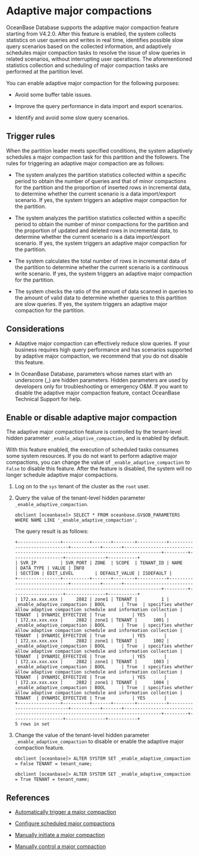 # Adaptive major compactions

OceanBase Database supports the adaptive major compaction feature starting from V4.2.0. After this feature is enabled, the system collects statistics on user queries and writes in real time, identifies possible slow query scenarios based on the collected information, and adaptively schedules major compaction tasks to resolve the issue of slow queries in related scenarios, without interrupting user operations. The aforementioned statistics collection and scheduling of major compaction tasks are performed at the partition level.

You can enable adaptive major compaction for the following purposes:

* Avoid some buffer table issues.

* Improve the query performance in data import and export scenarios.

* Identify and avoid some slow query scenarios.

## Trigger rules

When the partition leader meets specified conditions, the system adaptively schedules a major compaction task for this partition and the followers. The rules for triggering an adaptive major compaction are as follows:

* The system analyzes the partition statistics collected within a specific period to obtain the number of queries and that of minor compactions for the partition and the proportion of inserted rows in incremental data, to determine whether the current scenario is a data import/export scenario. If yes, the system triggers an adaptive major compaction for the partition.

* The system analyzes the partition statistics collected within a specific period to obtain the number of minor compactions for the partition and the proportion of updated and deleted rows in incremental data, to determine whether the current scenario is a data import/export scenario. If yes, the system triggers an adaptive major compaction for the partition.

* The system calculates the total number of rows in incremental data of the partition to determine whether the current scenario is a continuous write scenario. If yes, the system triggers an adaptive major compaction for the partition.

* The system checks the ratio of the amount of data scanned in queries to the amount of valid data to determine whether queries to this partition are slow queries. If yes, the system triggers an adaptive major compaction for the partition.

## Considerations

* Adaptive major compaction can effectively reduce slow queries. If your business requires high query performance and has scenarios supported by adaptive major compaction, we recommend that you do not disable this feature.

* In OceanBase Database, parameters whose names start with an underscore (_) are hidden parameters. Hidden parameters are used by developers only for troubleshooting or emergency O&M. If you want to disable the adaptive major compaction feature, contact OceanBase Technical Support for help.

## Enable or disable adaptive major compaction

The adaptive major compaction feature is controlled by the tenant-level hidden parameter `_enable_adaptive_compaction`, and is enabled by default.

With this feature enabled, the execution of scheduled tasks consumes some system resources. If you do not want to perform adaptive major compactions, you can change the value of `_enable_adaptive_compaction` to `False` to disable this feature. After the feature is disabled, the system will no longer schedule adaptive major compactions.

1. Log on to the `sys` tenant of the cluster as the `root` user.

2. Query the value of the tenant-level hidden parameter `_enable_adaptive_compaction`.

   ```shell
   obclient [oceanbase]> SELECT * FROM oceanbase.GV$OB_PARAMETERS WHERE NAME LIKE '_enable_adaptive_compaction';
   ```

   The query result is as follows:

   ```shell
   +----------------+----------+-------+--------+-----------+-----------------------------+-----------+-------+---------------------------------------------------------------------------------+---------+-------------------+---------------+-----------+
   | SVR_IP         | SVR_PORT | ZONE  | SCOPE  | TENANT_ID | NAME                        | DATA_TYPE | VALUE | INFO                                                                            | SECTION | EDIT_LEVEL        | DEFAULT_VALUE | ISDEFAULT |
   +----------------+----------+-------+--------+-----------+-----------------------------+-----------+-------+---------------------------------------------------------------------------------+---------+-------------------+---------------+-----------+
   | 172.xx.xxx.xxx |     2882 | zone1 | TENANT |         1 | _enable_adaptive_compaction | BOOL      | True  | specifies whether allow adaptive compaction schedule and information collection | TENANT  | DYNAMIC_EFFECTIVE | True          | YES       |
   | 172.xx.xxx.xxx |     2882 | zone1 | TENANT |      1001 | _enable_adaptive_compaction | BOOL      | True  | specifies whether allow adaptive compaction schedule and information collection | TENANT  | DYNAMIC_EFFECTIVE | True          | YES       |
   | 172.xx.xxx.xxx |     2882 | zone1 | TENANT |      1002 | _enable_adaptive_compaction | BOOL      | True  | specifies whether allow adaptive compaction schedule and information collection | TENANT  | DYNAMIC_EFFECTIVE | True          | YES       |
   | 172.xx.xxx.xxx |     2882 | zone1 | TENANT |      1003 | _enable_adaptive_compaction | BOOL      | True  | specifies whether allow adaptive compaction schedule and information collection | TENANT  | DYNAMIC_EFFECTIVE | True          | YES       |
   | 172.xx.xxx.xxx |     2882 | zone1 | TENANT |      1004 | _enable_adaptive_compaction | BOOL      | True  | specifies whether allow adaptive compaction schedule and information collection | TENANT  | DYNAMIC_EFFECTIVE | True          | YES       |
   +----------------+----------+-------+--------+-----------+-----------------------------+-----------+-------+---------------------------------------------------------------------------------+---------+-------------------+---------------+-----------+
   5 rows in set
   ```

3. Change the value of the tenant-level hidden parameter `_enable_adaptive_compaction` to disable or enable the adaptive major compaction feature.

   ```shell
   obclient [oceanbase]> ALTER SYSTEM SET _enable_adaptive_compaction = False TENANT = tenant_name;
   ```

   ```shell
   obclient [oceanbase]> ALTER SYSTEM SET _enable_adaptive_compaction = True TENANT = tenant_name;
   ```

## References

* [Automatically trigger a major compaction](../200.merge-management/200.automatic-merge-triggering.md)

* [Configure scheduled major compactions](../200.merge-management/300.scheduled-trigger-merge.md)

* [Manually initiate a major compaction](../200.merge-management/400.manually-trigger-a-merge.md)

* [Manually control a major compaction](../200.merge-management/500.manually-control-a-merge.md)